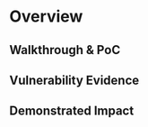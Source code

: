 # Overview
<!--
**Please replace text in each section below**

Using Default Credentials - Vulnerability Report

Resources:
- <https://owasp.org/www-project-web-security-testing-guide/latest/4-Web_Application_Security_Testing/04-Authentication_Testing/02-Testing_for_Default_Credentials>
-->

## Walkthrough & PoC
<!--
Provide a step-by-step walkthrough on how to access the vulnerable injection point, and how to exploit the vulnerability.
Adding a dot-pointed walkthrough with relevant screenshots will speed triage time and result in faster rewards!

Example:

1. Browse to the URL <https://inscope.com:8006/login/index.php>
1. Enter the username and password combination inscopeAdmin:DefaultPassword
1. You will be logged into the inscopeAdmin account

-->

## Vulnerability Evidence
<!--
Your submission MUST include evidence of the vulnerability and not be theoretical in nature.

A screenshot of the account being logged in will work here, or a video showing the account being signed in to.
-->

## Demonstrated Impact
<!--
Describe what the impact of using default credentials on this service would be, what role does this account have, and how could it be used. 
--> 
